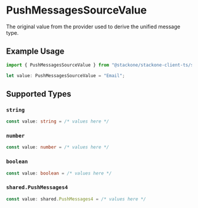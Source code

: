 # PushMessagesSourceValue

The original value from the provider used to derive the unified message type.

## Example Usage

```typescript
import { PushMessagesSourceValue } from "@stackone/stackone-client-ts/sdk/models/shared";

let value: PushMessagesSourceValue = "Email";
```

## Supported Types

### `string`

```typescript
const value: string = /* values here */
```

### `number`

```typescript
const value: number = /* values here */
```

### `boolean`

```typescript
const value: boolean = /* values here */
```

### `shared.PushMessages4`

```typescript
const value: shared.PushMessages4 = /* values here */
```

